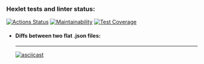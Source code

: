 ### Hexlet tests and linter status:
[![Actions Status](https://github.com/makaralina/python-project-50/actions/workflows/hexlet-check.yml/badge.svg)](https://github.com/makaralina/python-project-50/actions)
[![Maintainability](https://api.codeclimate.com/v1/badges/1f531e934429de2a1a63/maintainability)](https://codeclimate.com/github/makaralina/python-project-50/maintainability)
[![Test Coverage](https://api.codeclimate.com/v1/badges/1f531e934429de2a1a63/test_coverage)](https://codeclimate.com/github/makaralina/python-project-50/test_coverage)

* #### **Diffs between two flat .json files:**
   ---
   [![asciicast](https://asciinema.org/a/pAAV7T3ozOVRyfD1K1LfeFNXG.svg)](https://asciinema.org/a/pAAV7T3ozOVRyfD1K1LfeFNXG)